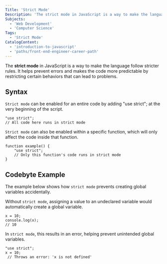 ```yaml
---
Title: 'Strict Mode'
Description: 'The strict mode in JavaScript is a way to make the language follow stricter rules. It helps prevent errors and makes the code more predictable by restricting certain behaviors that can lead to problems.'
Subjects:
  - 'Web Development'
  - 'Computer Science'
Tags:
  - 'Strict Mode'
CatalogContent:
  - 'introduction-to-javascript'
  - 'paths/front-end-engineer-career-path'
---
```


The **strict mode** in JavaScript is a way to make the language follow stricter rules. It helps prevent errors and makes the code more predictable by restricting certain behaviors that can lead to problems.

## Syntax

`Strict mode` can be enabled for an entire code by adding "use strict"; at the very beginning of the script.

```pseudo
"use strict";
// All code here runs in strict mode
```

`Strict mode` can also be enabled within a specific function, which will only affect the code inside that function.

```pseudo
function example() {
    "use strict";
    // Only this function's code runs in strict mode
}
```

## Codebyte Example

The example below shows how `strict mode` prevents creating global variables accidentally.

Without `strict mode`, assigning a value to an undeclared variable would automatically create a global variable.

```codebyte/javascript
x = 10;
console.log(x);
// 10
```

In `strict mode`, this results in an error, helping prevent unintended global variables.

```codebyte/javascript
"use strict";
x = 10;
 // Throws an error: 'x is not defined'
```